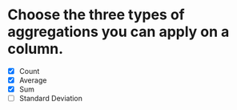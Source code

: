 # Choose the three types of aggregations you can apply on a column.

- [x] Count
- [x] Average
- [x] Sum
- [ ] Standard Deviation
